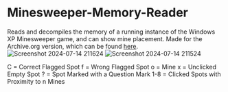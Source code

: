 # Minesweeper-Memory-Reader
Reads and decompiles the memory of a running instance of the Windows XP Minesweeper game, and can show mine placement.
Made for the Archive.org version, which can be found [here](https://archive.org/details/minesweeperxp).
![Screenshot 2024-07-14 211624](https://github.com/user-attachments/assets/7aba9d44-2bed-4093-a5b8-8dc6f50dab82)
![Screenshot 2024-07-14 211524](https://github.com/user-attachments/assets/1ffdda5d-7e85-4e52-952c-1d847753d33b)

C = Correct Flagged Spot
f = Wrong Flagged Spot
o = Mine
x = Unclicked Empty Spot
? = Spot Marked with a Question Mark
1-8 = Clicked Spots with Proximity to n Mines
